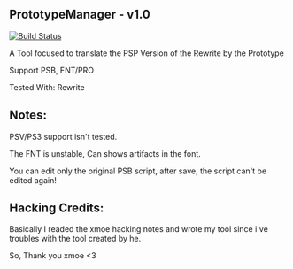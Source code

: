 ## PrototypeManager - v1.0
[![Build Status](https://travis-ci.org/ForumHulp/pageaddon.svg?branch=master)](http://vnx.uvnworks.com)

A Tool focused to translate the PSP Version of the Rewrite by the Prototype

Support PSB, FNT/PRO

Tested With: Rewrite

## Notes:
PSV/PS3 support isn't tested.

The FNT is unstable, Can shows artifacts in the font.

You can edit only the original PSB script, after save, the script can't be edited again!


## Hacking Credits:
Basically I readed the xmoe hacking notes and wrote my tool since i've troubles with the tool created by he.

So, Thank you xmoe <3
